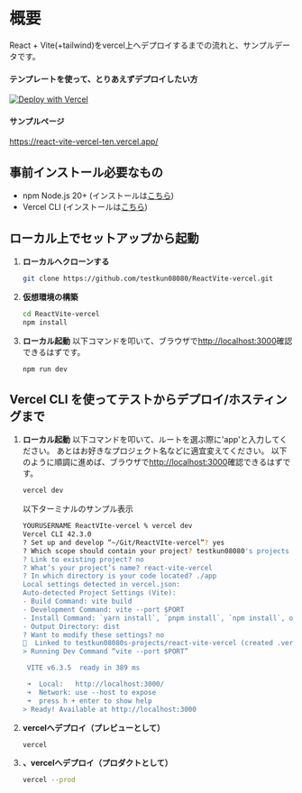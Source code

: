 # 概要
React + Vite(+tailwind)をvercel上へデプロイするまでの流れと、サンプルデータです。

#### テンプレートを使って、とりあえずデプロイしたい方

[![Deploy with Vercel](https://vercel.com/button)](https://vercel.com/import/git?s=https://github.com/testkun08080/ReactVite-vercel)

#### サンプルページ
https://react-vite-vercel-ten.vercel.app/


## 事前インストール必要なもの

- npm Node.js 20+ (インストールは[こちら](https://nodejs.org/en/download/))
- Vercel CLI (インストールは[こちら](https://vercel.com/docs/cli#installing-vercel-cli/))



## ローカル上でセットアップから起動

1. **ローカルへクローンする**
    ```bash
    git clone https://github.com/testkun08080/ReactVite-vercel.git
   ```

2. **仮想環境の構築**
    ```bash
    cd ReactVite-vercel
    npm install
   ```
3. **ローカル起動**
   以下コマンドを叩いて、ブラウザで<http://localhost:3000>確認できるはずです。
    ```bash
    npm run dev
   ```

## Vercel CLI を使ってテストからデプロイ/ホスティングまで

1. **ローカル起動**
   以下コマンドを叩いて、ルートを選ぶ際に'app'と入力してください。
   あとはお好きなプロジェクト名などに適宜変えてください。
   以下のように順調に進めば、ブラウザで<http://localhost:3000>確認できるはずです。
    ```bash
    vercel dev
   ```
   以下ターミナルのサンプル表示
    ```bash
    YOURUSERNAME ReactVIte-vercel % vercel dev
    Vercel CLI 42.3.0
    ? Set up and develop “~/Git/ReactVIte-vercel”? yes
    ? Which scope should contain your project? testkun08080's projects
    ? Link to existing project? no
    ? What’s your project’s name? react-vite-vercel
    ? In which directory is your code located? ./app
    Local settings detected in vercel.json:
    Auto-detected Project Settings (Vite): 
    - Build Command: vite build
   - Development Command: vite --port $PORT
   - Install Command: `yarn install`, `pnpm install`, `npm install`, or `bun install`
   - Output Directory: dist
   ? Want to modify these settings? no
   🔗  Linked to testkun08080s-projects/react-vite-vercel (created .vercel)
   > Running Dev Command “vite --port $PORT”

     VITE v6.3.5  ready in 389 ms

     ➜  Local:   http://localhost:3000/
     ➜  Network: use --host to expose
     ➜  press h + enter to show help
   > Ready! Available at http://localhost:3000
      ```

2. **vercelへデプロイ（プレビューとして）**
    ```bash
    vercel
   ```

3. **、vercelへデプロイ（プロダクトとして）**
    ```bash
    vercel --prod
   ```
